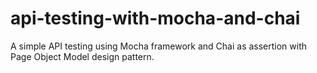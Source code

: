# api-testing-with-mocha-and-chai
A simple API testing using Mocha framework and Chai as assertion with Page Object Model design pattern.
